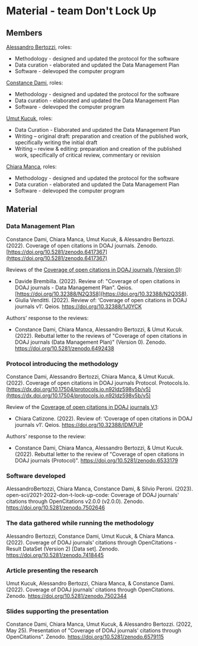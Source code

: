 # Material - team Don't Lock Up

## Members
[Alessandro Bertozzi](https://github.com/AlessandroBertozzi), roles:
* Methodology - designed and updated the protocol for the software
* Data curation - elaborated and updated the Data Management Plan
* Software - delevoped the computer program

[Constance Dami](https://github.com/ConstiDami), roles:
* Methodology - designed and updated the protocol for the software
* Data curation - elaborated and updated the Data Management Plan
* Software - delevoped the computer program

[Umut Kucuk](https://github.com/umtkck931890), roles:
* Data Curation - Elaborated and updated the Data Management Plan
* Writing – original draft: preparation and creation of the published work, specifically writing the initial draft
* Writing – review & editing: preparation and creation of the published work, specifically of critical review, commentary or revision

[Chiara Manca](https://github.com/chiarasharp), roles:
* Methodology - designed and updated the protocol for the software
* Data curation - elaborated and updated the Data Management Plan
* Software - delevoped the computer program


## Material

### Data Management Plan

Constance Dami, Chiara Manca, Umut Kucuk, & Alessandro Bertozzi. (2022). Coverage of open citations in DOAJ journals. Zenodo. [https://doi.org/10.5281/zenodo.6417367](https://doi.org/10.5281/zenodo.6417367)

Reviews of the [Coverage of open citations in DOAJ journals (Version 0)](https://doi.org/10.5281/zenodo.6417368):
* Davide Brembilla. (2022). Review of: "Coverage of open citations in DOAJ journals - Data Management Plan". Qeios. [https://doi.org/10.32388/N2Q3S8](https://doi.org/10.32388/N2Q3S8).
* Giulia Venditti. (2022). Review of: ‘Coverage of open citations in DOAJ journals v1’. Qeios. https://doi.org/10.32388/1J0YCK

Authors' response to the reviews:
* Constance Dami, Chiara Manca, Alessandro Bertozzi, & Umut Kucuk. (2022). Rebuttal letter to the reviews of "Coverage of open citations in DOAJ journals (Data Management Plan)" (Version 0). Zenodo. https://doi.org/10.5281/zenodo.6492438


### Protocol introducing the methodology

Constance Dami, Alessandro Bertozzi, Chiara Manca, & Umut Kucuk. (2022). Coverage of open citations in DOAJ journals Protocol. Protocols.Io. [https://dx.doi.org/10.17504/protocols.io.n92ldz598v5b/v5](https://dx.doi.org/10.17504/protocols.io.n92ldz598v5b/v5)

Review of the [Coverage of open citations in DOAJ journals V.1](https://dx.doi.org/10.17504/protocols.io.n92ldz598v5b/v1):
* Chiara Catizone. (2022). Review of: ‘Coverage of open citations in DOAJ journals v1’. Qeios. https://doi.org/10.32388/IDM7UP

Authors' response to the review:
* Constance Dami, Chiara Manca, Alessandro Bertozzi, & Umut Kucuk. (2022). Rebuttal letter to the review of "Coverage of open citations in DOAJ journals (Protocol)". https://doi.org/10.5281/zenodo.6533179


### Software developed
AlessandroBertozzi, Chiara Manca, Constance Dami, & Silvio Peroni. (2023). open-sci/2021-2022-don-t-lock-up-code: Coverage of DOAJ journals' citations through OpenCitations v2.0.0 (v2.0.0). Zenodo. https://doi.org/10.5281/zenodo.7502646


### The data gathered while running the methodology
Alessandro Bertozzi, Constance Dami, Umut Kucuk, & Chiara Manca. (2022). Coverage of DOAJ journals' citations through OpenCitations - Result DataSet (Version 2) [Data set]. Zenodo. https://doi.org/10.5281/zenodo.7418445


### Article presenting the research
Umut Kucuk, Alessandro Bertozzi, Chiara Manca, & Constance Dami. (2022). Coverage of DOAJ journals' citations through OpenCitations. Zenodo. https://doi.org/10.5281/zenodo.7502344


### Slides supporting the presentation
Constance Dami, Chiara Manca, Umut Kucuk, & Alessandro Bertozzi. (2022, May 25). Presentation of "Coverage of DOAJ journals' citations through OpenCitations". Zenodo. https://doi.org/10.5281/zenodo.6579115
